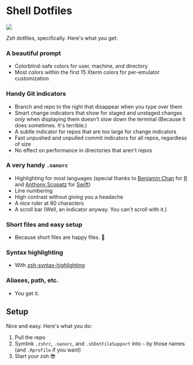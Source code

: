 # Shell Dotfiles

![](https://img.shields.io/github/v/release/cadnza/shDotFiles)

*Zsh* dotfiles, specifically. Here's what you get:

### A beautiful prompt

- Colorblind-safe colors for user, machine, and directory
- Most colors within the first 15 Xterm colors for per-emulator customization

### Handy Git indicators

- Branch and repo to the right that  disappear when you type over them
- Smart change indicators that show for staged and unstaged changes *only* when displaying them doesn't slow down the terminal (Because it does sometimes. It's terrible.)
- A subtle indicator for repos that are too large for change indicators
- Fast unpushed and unpulled commit indicators for all repos, regardless of size
- No effect on performance in directories that aren't repos

### A very handy `.nanorc`

- Highlighting for most languages (special thanks to [Benjamin Chan](https://gist.github.com/benjamin-chan) for [R](https://gist.github.com/benjamin-chan/4ef37955eabf5fa8b9e70053c80b7d76#file-r-nanorc) and [Anthony Scopatz](https://github.com/scopatz) for [Swift](https://github.com/scopatz/nanorc/blob/master/swift.nanorc))
- Line numbering
- High contrast without giving you a headache
- A nice ruler at 80 characters
- A scroll bar (Well, an indicator anyway. You can't scroll with it.)

### Short files and easy setup

- Because short files are happy files. 🙂

### Syntax highlighting

- With [zsh-syntax-highlighting](https://github.com/zsh-users/zsh-syntax-highlighting)

### Aliases, path, etc.

- You get it.

## Setup

Nice and easy. Here's what you do:

1. Pull the repo
2. Symlink `.zshrc`, `.nanorc`, and `.shDotFileSupport` into `~` by those names (and `.Rprofile` if you want)
3. Start your zsh 😎
